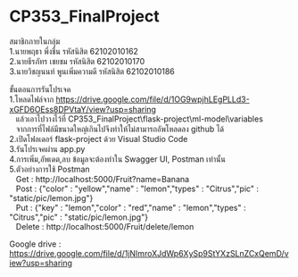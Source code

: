 # CP353_FinalProject<br/>
สมาชิกภายในกลุ่ม<br>
1.นายพฤธา พึ่งชื่น			รหัสนิสิต 62102010162<br>
2.นายธีรภัทร เชยชม			รหัสนิสิต 62102010170<br>
3.นายวิชญนนท์ พูนเพิ่มความดี	รหัสนิสิต 62102010186<br>

ขั้นตอนการรันโปรเจค<br>
1.โหลดไฟล์จาก https://drive.google.com/file/d/1OG9wpjhLEgPLLd3-xGFD6OEss8DPVtaY/view?usp=sharing<br>
&nbsp;&nbsp;&nbsp;แล้วเอาไปวางไว้ที่ CP353_FinalProject\flask-project\ml-model\variables  
&nbsp;&nbsp;&nbsp;จากการที่ไฟล์มีขนาดใหญ่เกินไปจึงทำให้ไม่สามารถอัพโหลดลง github ได้<br>
2.เปิดโฟลเดอร์ flask-project ด้วย Visual Studio Code<br>
3.รันโปรเจคผ่าน app.py<br>
4.การเพิ่ม,อัพเดต,ลบ ข้อมูลจะต้องทำใน Swagger UI, Postman เท่านั้น<br>
5.ตัวอย่างการใช้ Postman <br>
&nbsp;&nbsp;&nbsp;Get : http://localhost:5000/Fruit?name=Banana<br>
&nbsp;&nbsp;&nbsp;Post : {"color" : "yellow","name" : "lemon","types" : "Citrus","pic" : "static/pic/lemon.jpg"}<br>
&nbsp;&nbsp;&nbsp;Put : {"key" : "lemon","color" : "red","name" : "lemon","types" : "Citrus","pic" : "static/pic/lemon.jpg"}<br>
&nbsp;&nbsp;&nbsp;Delete : http://localhost:5000/Fruit/delete/lemon<br>

Google drive : https://drive.google.com/file/d/1jNImroXJdWp6XySp9StYXzSLnZCxQemD/view?usp=sharing
